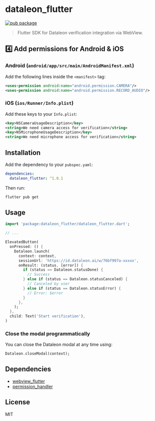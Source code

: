 

# dataleon_flutter

[![pub package](https://img.shields.io/pub/v/dataleon_flutter.svg)](https://pub.dev/packages/dataleon_flutter)

> Flutter SDK for Dataleon verification integration via WebView.

## 4️⃣ Add permissions for Android & iOS

### Android (`android/app/src/main/AndroidManifest.xml`)

Add the following lines inside the `<manifest>` tag:

```xml
<uses-permission android:name="android.permission.CAMERA"/>
<uses-permission android:name="android.permission.RECORD_AUDIO"/>
```

### iOS (`ios/Runner/Info.plist`)

Add these keys to your `Info.plist`:

```xml
<key>NSCameraUsageDescription</key>
<string>We need camera access for verification</string>
<key>NSMicrophoneUsageDescription</key>
<string>We need microphone access for verification</string>
```

## Installation


Add the dependency to your `pubspec.yaml`:

```yaml
dependencies:
  dataleon_flutter: ^1.0.1
```

Then run:

```sh
flutter pub get
```


## Usage

```dart
import 'package:dataleon_flutter/dataleon_flutter.dart';

// ...

ElevatedButton(
  onPressed: () {
    Dataleon.launch(
      context: context,
      sessionUrl: 'https://id.dataleon.ai/w/76bf997a-xxxxx',
      onResult: (status, [error]) {
        if (status == Dataleon.statusDone) {
          // Success
        } else if (status == Dataleon.statusCanceled) {
          // Canceled by user
        } else if (status == Dataleon.statusError) {
          // Error: $error
        }
      },
    );
  },
  child: Text('Start verification'),
)
```

### Close the modal programmatically

You can close the Dataleon modal at any time using:

```dart
Dataleon.closeModal(context);
```

## Dependencies
- [webview_flutter](https://pub.dev/packages/webview_flutter)
- [permission_handler](https://pub.dev/packages/permission_handler)

## License

MIT
